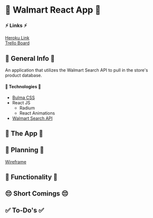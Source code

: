 # :department_store: Walmart React App :department_store:  


### :zap: Links :zap:  
[Heroku Link](https://walmart-react.herokuapp.com/)  
[Trello Board](https://trello.com/b/Nzh9mvgy/walmart-react)  

## :book: General Info :book:  

An application that utilizes the Walmart Search API to pull in the store's product database.  

#### :floppy_disk: Technologies :floppy_disk:  

- [Bulma CSS](http://bulma.io/)  
- React JS  
    - Radium  
    - React Animations  
- [Walmart Search API](https://developer.walmartlabs.com/docs/read/Search_API)  

## :key: The App :key:  

## :pencil: Planning :pencil:  

[Wireframe](https://app.moqups.com/indieslap/ilZbWZIs43/view/page/a0d4dc3eb)  

## :checkered_flag: Functionality :checkered_flag:  

## :pensive: Short Comings :pensive:  

## :white_check_mark: To-Do's :white_check_mark:  